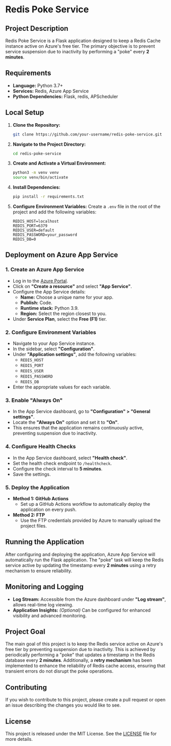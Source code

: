 # Redis Poke Service

## Project Description

Redis Poke Service is a Flask application designed to keep a Redis Cache instance active on Azure's free tier. The primary objective is to prevent service suspension due to inactivity by performing a "poke" every **2 minutes**.

## Requirements

- **Language:** Python 3.7+
- **Services:** Redis, Azure App Service
- **Python Dependencies:** Flask, redis, APScheduler

## Local Setup

1. **Clone the Repository:**
    ```bash
    git clone https://github.com/your-username/redis-poke-service.git
    ```
2. **Navigate to the Project Directory:**
    ```bash
    cd redis-poke-service
    ```
3. **Create and Activate a Virtual Environment:**
    ```bash
    python3 -m venv venv
    source venv/bin/activate
    ```
4. **Install Dependencies:**
    ```bash
    pip install -r requirements.txt
    ```
5. **Configure Environment Variables:**
    Create a `.env` file in the root of the project and add the following variables:
    ```
    REDIS_HOST=localhost
    REDIS_PORT=6379
    REDIS_USER=default
    REDIS_PASSWORD=your_password
    REDIS_DB=0
    ```

## Deployment on Azure App Service

### 1. Create an Azure App Service

- Log in to the [Azure Portal](https://portal.azure.com/).
- Click on **"Create a resource"** and select **"App Service"**.
- Configure the App Service details:
  - **Name:** Choose a unique name for your app.
  - **Publish:** Code.
  - **Runtime stack:** Python 3.9.
  - **Region:** Select the region closest to you.
- Under **Service Plan**, select the **Free (F1)** tier.

### 2. Configure Environment Variables

- Navigate to your App Service instance.
- In the sidebar, select **"Configuration"**.
- Under **"Application settings"**, add the following variables:
  - `REDIS_HOST`
  - `REDIS_PORT`
  - `REDIS_USER`
  - `REDIS_PASSWORD`
  - `REDIS_DB`
- Enter the appropriate values for each variable.

### 3. Enable "Always On"

- In the App Service dashboard, go to **"Configuration" > "General settings"**.
- Locate the **"Always On"** option and set it to **"On"**.
- This ensures that the application remains continuously active, preventing suspension due to inactivity.

### 4. Configure Health Checks

- In the App Service dashboard, select **"Health check"**.
- Set the health check endpoint to `/healthcheck`.
- Configure the check interval to **5 minutes**.
- Save the settings.

### 5. Deploy the Application

- **Method 1: GitHub Actions**
  - Set up a GitHub Actions workflow to automatically deploy the application on every push.
- **Method 2: FTP**
  - Use the FTP credentials provided by Azure to manually upload the project files.

## Running the Application

After configuring and deploying the application, Azure App Service will automatically run the Flask application. The "poke" task will keep the Redis service active by updating the timestamp every **2 minutes** using a retry mechanism to ensure reliability.

## Monitoring and Logging

- **Log Stream:** Accessible from the Azure dashboard under **"Log stream"**, allows real-time log viewing.
- **Application Insights:** *(Optional)* Can be configured for enhanced visibility and advanced monitoring.

## Project Goal

The main goal of this project is to keep the Redis service active on Azure's free tier by preventing suspension due to inactivity. This is achieved by periodically performing a "poke" that updates a timestamp in the Redis database every **2 minutes**. Additionally, a **retry mechanism** has been implemented to enhance the reliability of Redis cache access, ensuring that transient errors do not disrupt the poke operations.

## Contributing

If you wish to contribute to this project, please create a pull request or open an issue describing the changes you would like to see.

## License

This project is released under the MIT License. See the [LICENSE](LICENSE) file for more details.
